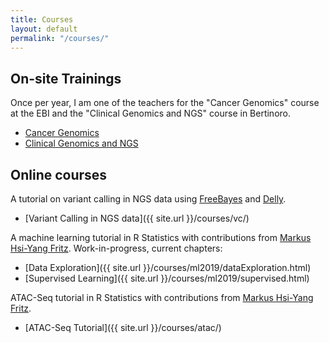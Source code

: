 ```yaml
---
title: Courses
layout: default
permalink: "/courses/"
---
```


## On-site Trainings

Once per year, I am one of the teachers for the "Cancer Genomics" course at the EBI and the "Clinical Genomics and NGS" course in Bertinoro.

* [Cancer Genomics](https://www.ebi.ac.uk/training/events/2019/cancer-genomics-4)
* [Clinical Genomics and NGS](http://ceub.it/events/event/clinical-genomics-and-ngs-3/)

## Online courses

A tutorial on variant calling in NGS data using [FreeBayes](https://github.com/ekg/freebayes) and [Delly](https://github.com/dellytools/delly).

* [Variant Calling in NGS data]({{ site.url }}/courses/vc/)

A machine learning tutorial in R Statistics with contributions from [Markus Hsi-Yang Fritz](https://github.com/mhyfritz).
Work-in-progress, current chapters:

* [Data Exploration]({{ site.url }}/courses/ml2019/dataExploration.html)
* [Supervised Learning]({{ site.url }}/courses/ml2019/supervised.html)

ATAC-Seq tutorial in R Statistics with contributions from [Markus Hsi-Yang Fritz](https://github.com/mhyfritz).

* [ATAC-Seq Tutorial]({{ site.url }}/courses/atac/)
